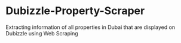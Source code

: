 # Dubizzle-Property-Scraper

Extracting information of all properties in Dubai that are displayed on Dubizzle using Web Scraping
